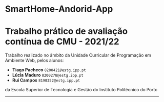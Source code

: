 # SmartHome-Andorid-App
# Trabalho prático de avaliação contínua de CMU - 2021/22

Trabalho realizado no âmbito da Unidade Curricular de Programação em Ambiente Web,
pelos alunos:

- **Tiago Pacheco** `8200421@estg.ipp.pt`
- **Lúcia Maduro** `8200278@estg.ipp.pt`
- **Rui Campos** `8190352@estg.ipp.pt`


da Escola Superior de Tecnologia e Gestão do Instituto Politécnico do Porto


---
